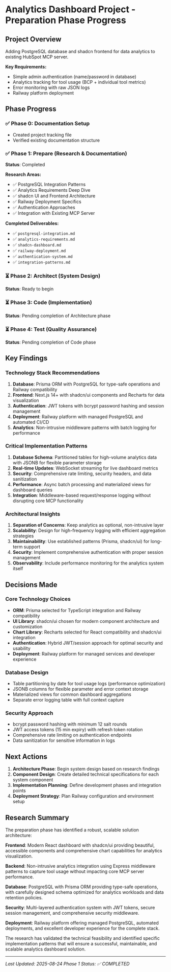 # Analytics Dashboard Project - Preparation Phase Progress

## Project Overview
Adding PostgreSQL database and shadcn frontend for data analytics to existing HubSpot MCP server.

**Key Requirements:**
- Simple admin authentication (name/password in database)
- Analytics tracking for tool usage (BCP + individual tool metrics)
- Error monitoring with raw JSON logs
- Railway platform deployment

## Phase Progress

### ✅ Phase 0: Documentation Setup
- Created project tracking file
- Verified existing documentation structure

### ✅ Phase 1: Prepare (Research & Documentation)
**Status**: Completed

**Research Areas:**
- ✅ PostgreSQL Integration Patterns
- ✅ Analytics Requirements Deep Dive  
- ✅ shadcn UI and Frontend Architecture
- ✅ Railway Deployment Specifics
- ✅ Authentication Approaches
- ✅ Integration with Existing MCP Server

**Completed Deliverables:**
- ✅ `postgresql-integration.md`
- ✅ `analytics-requirements.md`
- ✅ `shadcn-dashboard.md`
- ✅ `railway-deployment.md`
- ✅ `authentication-system.md`
- ✅ `integration-patterns.md`

### ⏳ Phase 2: Architect (System Design)
**Status**: Ready to begin

### ⏳ Phase 3: Code (Implementation)
**Status**: Pending completion of Architecture phase

### ⏳ Phase 4: Test (Quality Assurance)
**Status**: Pending completion of Code phase

## Key Findings

### Technology Stack Recommendations
1. **Database**: Prisma ORM with PostgreSQL for type-safe operations and Railway compatibility
2. **Frontend**: Next.js 14+ with shadcn/ui components and Recharts for data visualization
3. **Authentication**: JWT tokens with bcrypt password hashing and session management
4. **Deployment**: Railway platform with managed PostgreSQL and automated CI/CD
5. **Analytics**: Non-intrusive middleware patterns with batch logging for performance

### Critical Implementation Patterns
1. **Database Schema**: Partitioned tables for high-volume analytics data with JSONB for flexible parameter storage
2. **Real-time Updates**: WebSocket streaming for live dashboard metrics
3. **Security**: Comprehensive rate limiting, security headers, and data sanitization
4. **Performance**: Async batch processing and materialized views for dashboard queries
5. **Integration**: Middleware-based request/response logging without disrupting core MCP functionality

### Architectural Insights
1. **Separation of Concerns**: Keep analytics as optional, non-intrusive layer
2. **Scalability**: Design for high-frequency logging with efficient aggregation strategies
3. **Maintainability**: Use established patterns (Prisma, shadcn/ui) for long-term support
4. **Security**: Implement comprehensive authentication with proper session management
5. **Observability**: Include performance monitoring for the analytics system itself

## Decisions Made

### Core Technology Choices
- **ORM**: Prisma selected for TypeScript integration and Railway compatibility
- **UI Library**: shadcn/ui chosen for modern component architecture and customization
- **Chart Library**: Recharts selected for React compatibility and shadcn/ui integration  
- **Authentication**: Hybrid JWT/session approach for optimal security and usability
- **Deployment**: Railway platform for managed services and developer experience

### Database Design
- Table partitioning by date for tool usage logs (performance optimization)
- JSONB columns for flexible parameter and error context storage
- Materialized views for common dashboard aggregations
- Separate error logging table with full context capture

### Security Approach
- bcrypt password hashing with minimum 12 salt rounds
- JWT access tokens (15 min expiry) with refresh token rotation
- Comprehensive rate limiting on authentication endpoints
- Data sanitization for sensitive information in logs

## Next Actions
1. **Architecture Phase**: Begin system design based on research findings
2. **Component Design**: Create detailed technical specifications for each system component
3. **Implementation Planning**: Define development phases and integration points
4. **Deployment Strategy**: Plan Railway configuration and environment setup

## Research Summary

The preparation phase has identified a robust, scalable solution architecture:

**Frontend**: Modern React dashboard with shadcn/ui providing beautiful, accessible components and comprehensive chart capabilities for analytics visualization.

**Backend**: Non-intrusive analytics integration using Express middleware patterns to capture tool usage without impacting core MCP server performance.

**Database**: PostgreSQL with Prisma ORM providing type-safe operations, with carefully designed schema optimized for analytics workloads and data retention policies.

**Security**: Multi-layered authentication system with JWT tokens, secure session management, and comprehensive security middleware.

**Deployment**: Railway platform offering managed PostgreSQL, automated deployments, and excellent developer experience for the complete stack.

The research has validated the technical feasibility and identified specific implementation patterns that will ensure a successful, maintainable, and scalable analytics dashboard solution.

---
*Last Updated: 2025-08-24*
*Phase 1 Status: ✅ COMPLETED*